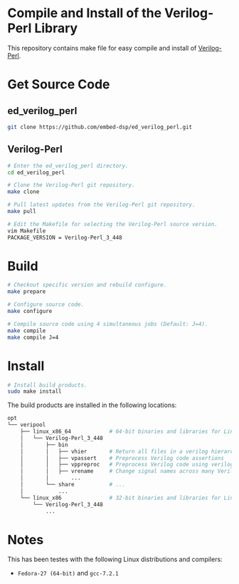 
Compile and Install of the Verilog-Perl Library
===============================================

This repository contains make file for easy compile and install of [Verilog-Perl](https://www.veripool.org/wiki/verilog-perl).

Get Source Code
===============

## ed_verilog_perl
```bash
git clone https://github.com/embed-dsp/ed_verilog_perl.git
```

## Verilog-Perl
```bash
# Enter the ed_verilog_perl directory.
cd ed_verilog_perl

# Clone the Verilog-Perl git repository.
make clone

# Pull latest updates from the Verilog-Perl git repository.
make pull

# Edit the Makefile for selecting the Verilog-Perl source version.
vim Makefile
PACKAGE_VERSION = Verilog-Perl_3_448
```

Build
=====
```bash
# Checkout specific version and rebuild configure.
make prepare

# Configure source code.
make configure

# Compile source code using 4 simultaneous jobs (Default: J=4).
make compile
make compile J=4
```

Install
=======
```bash
# Install build products.
sudo make install
```

The build products are installed in the following locations:
```bash
opt
└── veripool
    ├── linux_x86_64            # 64-bit binaries and libraries for Linux
    │   └── Verilog-Perl_3_448
    │       ├── bin
    │       │   ├── vhier       # Return all files in a verilog hierarchy
    │       │   ├── vpassert    # Preprocess Verilog code assertions
    │       │   ├── vppreproc   # Preprocess Verilog code using verilog-perl
    │       │   ├── vrename     # Change signal names across many Verilog files
    │       │       ...
    │       └── share           # ...
    │           ...
    └── linux_x86               # 32-bit binaries and libraries for Linux
        └── Verilog-Perl_3_448
            ...
```

Notes
=====

This has been testes with the following Linux distributions and compilers:
* `Fedora-27 (64-bit)` and `gcc-7.2.1`
